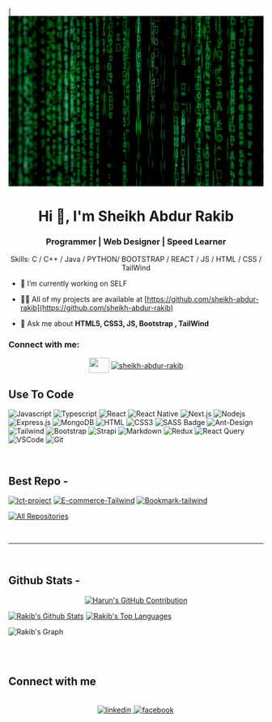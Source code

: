 [![I am Sheikh Abdur Rkib](https://github.com/sheikh-abdur-rakib/about/blob/main/code.jpg)

<h1 align="center">Hi 👋, I'm Sheikh Abdur Rakib</h1>
<h3 align="center">Programmer | Web Designer | Speed Learner</h3>

<div align="center">

Skills: C / C++ / Java / PYTHON/ BOOTSTRAP / REACT / JS / HTML / CSS / TailWind

</div>

- 🔭 I’m currently working on SELF


- 👨‍💻 All of my projects are available at [https://github.com/sheikh-abdur-rakib](https://github.com/sheikh-abdur-rakib)


- 💬 Ask me about **HTML5, CSS3, JS, Bootstrap , TailWind**


<h3 align="left">Connect with me:</h3>

<p align="center">
<a href="https://fb.com/sheikh.rakib.505/" target="blank"><img align="center" src="https://raw.githubusercontent.com/rahuldkjain/github-profile-readme-generator/master/src/images/icons/Social/facebook.svg" alt="" height="30" width="40" /></a>
<a href="https://linkedin.com/in/rakib1709/" target="blank"><img align="center" src="https://raw.githubusercontent.com/rahuldkjain/github-profile-readme-generator/master/src/images/icons/Social/linked-in-alt.svg" alt="sheikh-abdur-rakib" height="30" width="40" /></a>
</p>

## Use To Code

![Javascript](https://img.shields.io/badge/Javascript-F0DB4F?style=for-the-badge&labelColor=black&logo=javascript&logoColor=F0DB4F)
![Typescript](https://img.shields.io/badge/Typescript-007acc?style=for-the-badge&labelColor=black&logo=typescript&logoColor=007acc)
![React](https://img.shields.io/badge/-React-61DBFB?style=for-the-badge&labelColor=black&logo=react&logoColor=61DBFB)
![React Native](https://img.shields.io/badge/React_Native-20232A?style=for-the-badge&logo=react&logoColor=61DAFB)
![Next.js](https://img.shields.io/badge/next.js-000000?style=for-the-badge&logo=nextdotjs&logoColor=white)
![Nodejs](https://img.shields.io/badge/Nodejs-3C873A?style=for-the-badge&labelColor=black&logo=node.js&logoColor=3C873A)
![Express.js](https://img.shields.io/badge/Express.js-000000?style=for-the-badge&logo=express&logoColor=white)
![MongoDB](https://img.shields.io/badge/MongoDB-4EA94B?style=for-the-badge&logo=mongodb&logoColor=white)
![HTML](https://img.shields.io/badge/HTML5-E34F26?style=for-the-badge&logo=html5&logoColor=white)
![CSS3](https://img.shields.io/badge/CSS3-1572B6?style=for-the-badge&logo=css3&logoColor=white)
![SASS Badge](https://img.shields.io/badge/Sass-CC6699?style=for-the-badge&logo=sass&logoColor=white)
![Ant-Design](https://img.shields.io/badge/AntDesign-0170FE?style=for-the-badge&logo=antdesign&logoColor=white)
![Tailwind](https://img.shields.io/badge/Tailwind_CSS-092749?style=for-the-badge&logo=tailwindcss&logoColor=06B6D4&labelColor=000000)
![Bootstrap](https://img.shields.io/badge/Bootstrap-563D7C?style=for-the-badge&logo=bootstrap&logoColor=white)
![Strapi](https://img.shields.io/badge/strapi-2E7EEA?style=for-the-badge&logo=strapi&logoColor=white)
![Markdown](https://img.shields.io/badge/Markdown-000000?style=for-the-badge&logo=markdown&logoColor=white)
![Redux](https://img.shields.io/badge/Redux-593D88?style=for-the-badge&logo=redux&logoColor=white)
![React Query](https://img.shields.io/badge/-React_Query-FF4154?style=for-the-badge&logo=react%20query&logoColor=white)
![VSCode](https://img.shields.io/badge/Visual_Studio-0078d7?style=for-the-badge&logo=visual%20studio&logoColor=white)
![Git](https://img.shields.io/badge/Git-F05032?style=for-the-badge&logo=git&logoColor=white)

<br/>

## Best Repo -

[![Ict-project](https://github-readme-stats.vercel.app/api/pin/?username=sheikh-abdur-rakib&repo=Ict-project&border_color=7F3FBF&bg_color=0D1117&title_color=C9D1D9&text_color=8B949E&icon_color=7F3FBF)](https://github.com/sheikh-abdur-rakib/Ict-project)
[![E-commerce-Tailwind](https://github-readme-stats.vercel.app/api/pin/?username=sheikh-abdur-rakib&repo=E-commerce-Tailwind&bg_color=0D1117&title_color=C9D1D9&text_color=8B949E&icon_color=7F3FBF)](https://github.com/sheikh-abdur-rakib/E-commerce-Tailwind)
[![Bookmark-tailwind](https://github-readme-stats.vercel.app/api/pin/?username=sheikh-abdur-rakib&Bookmark-tailwind&border_color=7F3FBF&bg_color=0D1117&title_color=C9D1D9&text_color=8B949E&icon_color=7F3FBF)](https://github.com/sheikh-abdur-rakib/Bookmark-tailwind)

<p align="left">
  <a href="https://github.com/sheikh-abdur-rakib?tab=repositories" target="_blank"><img alt="All Repositories" title="All Repositories" src="https://img.shields.io/badge/-All%20Repos-2962FF?style=for-the-badge&logo=koding&logoColor=white"/></a>
</p>

<br/>
<hr/>
<br/>

## Github Stats -

<p align="center">
  <a href="https://github.com/sheikh-abdur-rakib">
    <img src="https://github-profile-summary-cards.vercel.app/api/cards/profile-details?username=sheikh-abdur-rakib&theme=radical" alt="Harun's GitHub Contribution"/>
  </a>
</p>

<a> 
    <a href="https://github.com/sheikh-abdur-rakib"><img alt="Rakib's Github Stats" src="https://denvercoder1-github-readme-stats.vercel.app/api?username=sheikh-abdur-rakib&show_icons=true&count_private=true&theme=react&border_color=7F3FBF&bg_color=0D1117&title_color=F85D7F&icon_color=F8D866" height="192px" width="49.5%"/></a>
  <a href="https://github.com/sheikh-abdur-rakib"><img alt="Rakib's Top Languages" src="https://denvercoder1-github-readme-stats.vercel.app/api/top-langs/?username=sheikh-abdur-rakib&langs_count=8&layout=compact&theme=react&border_color=7F3FBF&bg_color=0D1117&title_color=F85D7F&icon_color=F8D866" height="192px" width="49.5%"/></a>
  <br/>
</a>

![Rakib's Graph](https://github-readme-activity-graph.vercel.app/graph?username=sheikh-abdur-rakib&custom_title=Harun's%20GitHub%20Activity%20Graph&bg_color=0D1117&color=7F3FBF&line=7F3FBF&point=7F3FBF&area_color=FFFFFF&title_color=FFFFFF&area=true)

<br/>

<br/>

## Connect with me

<div align="center">
<br/>

<a href="https://www.linkedin.com/in/rakib1709/" target="_blank">
<img src=https://img.shields.io/badge/linkedin-%231E77B5.svg?&style=for-the-badge&logo=linkedin&logoColor=white alt=linkedin style="margin-bottom: 5px; margin-right: 2px;" />
</a>
<a href="https://www.facebook.com/sheikh.rakib.505/" target="_blank">
<img src=https://img.shields.io/badge/facebook-%232E87FB.svg?&style=for-the-badge&logo=facebook&logoColor=white alt=facebook style="margin-bottom: 5px; margin-right: 2px;" />
</a>  
</div>

